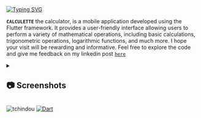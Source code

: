 [![Typing SVG](https://readme-typing-svg.demolab.com?font=Fira+Code&pause=1000&random=false&width=435&lines=Welcome+to+my+github+repo;for+CALCULETTE's+project)](https://git.io/typing-svg)

**`CALCULETTE`** the calculator, is a mobile application developed using the Flutter framework. It provides a user-friendly interface allowing users to perform a variety of mathematical operations, including basic calculations, trigonometric operations, logarithmic functions, and much more.
I hope your visit will be rewarding and informative. Feel free to explore the code and give me feedback on my linkedin post [``here``](https://www.linkedin.com/posts/ptchindou_6-mois-cest-le-temps-qui-sest-%C3%A9coul%C3%A9-activity-7156624351377653760-kjKF?utm_source=share&utm_medium=member_desktop)

<details>
<summary><h2>📷 Screenshots</h2></summary>

<img src="/screenshots/splash.jpg" alt="splash screen"> <img src="/screenshots/intro.jpg" alt="intro screen"> <img src="/screenshots/landing.jpg" alt="landing screen"> <img src="/screenshots/login.jpg" alt="login screen"> <img src="/screenshots/signup.jpg" alt="signup screen"> <img src="/screenshots/home.jpg" alt="home screen"> <img src="/screenshots/search.jpg" alt="search screen"> <img src="/screenshots/profile.jpg" alt="profile screen"> <img src="/screenshots/cart.jpg" alt="cart screen"> <img src="/screenshots/cart_del.jpg" alt="cart del screen">
</details>

<img src="https://komarev.com/ghpvc/?username=tchindou" alt="tchindou"> <a href="https://github.com/search?q=user%3Atchindou+language%3Adart"><img alt="Dart" src="https://img.shields.io/badge/dart-%230175C2.svg?logo=dart&logoColor=white"></a>
